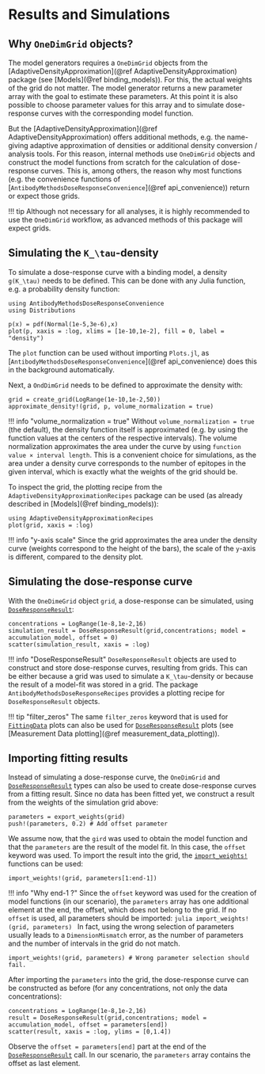 # Results and Simulations

## Why `OneDimGrid` objects?

The model generators requires a `OneDimGrid` objects from the [AdaptiveDensityApproximation](@ref AdaptiveDensityApproximation) package (see [Models](@ref binding_models)). For this, the actual weights of the grid do not matter. The model generator returns a new parameter array with the goal to estimate these parameters. At this point it is also possible to choose parameter values for this array and to simulate dose-response curves with the corresponding model function.

But the [AdaptiveDensityApproximation](@ref AdaptiveDensityApproximation) offers additional methods, e.g. the name-giving adaptive approximation of densities or additional density conversion / analysis tools. For this reason, internal methods use `OneDimGrid` objects and construct the model functions from scratch for the calculation of dose-response curves. This is, among others, the reason why most functions (e.g. the convenience functions of [`AntibodyMethodsDoseResponseConvenience`](@ref api_convenience)) return or expect those grids. 


!!! tip
	Although not necessary for all analyses, it is highly recommended to use the `OneDimGrid` workflow, as advanced methods of this package will expect grids.


## Simulating the ``K_\tau``-density

To simulate a dose-response curve with a binding model, a density ``g(K_\tau)`` needs to be defined. This can be done with any Julia function, e.g. a probability density function:

```@example ResultsAndSimulations
using AntibodyMethodsDoseResponseConvenience
using Distributions

p(x) = pdf(Normal(1e-5,3e-6),x)
plot(p, xaxis = :log, xlims = [1e-10,1e-2], fill = 0, label = "density")
```
The `plot` function can be used without importing `Plots.jl`, as [`AntibodyMethodsDoseResponseConvenience`](@ref api_convenience) does this in the background automatically.

Next, a `OndDimGrid` needs to be defined to approximate the density with:

```@example ResultsAndSimulations
grid = create_grid(LogRange(1e-10,1e-2,50))
approximate_density!(grid, p, volume_normalization = true)
```

!!! info "volume_normalization = true"
	Without `volume_normalization = true` (the default), the density function itself is approximated (e.g. by using the function values at the centers of the respective intervals). The volume normalization approximates the area under the curve by using `function value × interval length`. This is a convenient choice for simulations, as the area under a density curve corresponds to the number of epitopes in the given interval, which is exactly what the weights of the grid should be.

To inspect the grid, the plotting recipe from the `AdaptiveDensityApproximationRecipes` package can be used (as already described in [Models](@ref binding_models)):


```@example ResultsAndSimulations
using AdaptiveDensityApproximationRecipes
plot(grid, xaxis = :log)
```

!!! info "y-axis scale"
	Since the grid approximates the area under the density curve (weights correspond to the height of the bars), the scale of the ``y``-axis is different, compared to the density plot.



## Simulating the dose-response curve

With the `OneDimeGrid` object `grid`, a dose-response can be simulated, using [`DoseResponseResult`](@ref):

```@example ResultsAndSimulations
concentrations = LogRange(1e-8,1e-2,16)
simulation_result = DoseResponseResult(grid,concentrations; model = accumulation_model, offset = 0)
scatter(simulation_result, xaxis = :log)
```

!!! info "DoseResponseResult"
	`DoseResponseResult` objects are used to construct and store dose-response curves, resulting from grids. This can be either because a grid was used to simulate a ``K_\tau``-density or because the result of a model-fit was stored in a grid. The package `AntibodyMethodsDoseResponseRecipes` provides a plotting recipe for `DoseResponseResult` objects.

!!! tip "filter_zeros"
	The same `filter_zeros` keyword that is used for [`FittingData`](@ref) plots can also be used for [`DoseResponseResult`](@ref) plots (see [Measurement Data plotting](@ref measurement_data_plotting)).

## Importing fitting results

Instead of simulating a dose-response curve, the `OneDimGrid` and [`DoseResponseResult`](@ref) types can also be used to create dose-response curves from a fitting result. Since no data has been fitted yet, we construct a result from the weights of the simulation grid above:

```@example ResultsAndSimulations
parameters = export_weights(grid)
push!(parameters, 0.2) # Add offset parameter
```

We assume now, that the `gird` was used to obtain the model function and that the `parameters` are the result of the model fit. In this case, the `offset` keyword was used. To import the result into the grid, the [`import_weights!`](@ref) functions can be used:

```@example ResultsAndSimulations
import_weights!(grid, parameters[1:end-1])
```

!!! info "Why end-1 ?"
	Since the `offset` keyword was used for the creation of model functions (in our scenario), the `parameters` array has one additional element at the end, the offset, which does not belong to the grid. If no `offset` is used, all parameters should be imported:
	```julia
	import_weights!(grid, parameters)
	```
	In fact, using the wrong selection of parameters usually leads to a `DimensionMismatch` error, as the number of parameters and the number of intervals in the grid do not match.


```@repl ResultsAndSimulations
import_weights!(grid, parameters) # Wrong parameter selection should fail.
```

After importing the `parameters` into the grid, the dose-response curve can be constructed as before (for any concentrations, not only the data concentrations):


```@example ResultsAndSimulations
concentrations = LogRange(1e-8,1e-2,16)
result = DoseResponseResult(grid,concentrations; model = accumulation_model, offset = parameters[end])
scatter(result, xaxis = :log, ylims = [0,1.4])
```
Observe the `offset = parameters[end]` part at the end of the [`DoseResponseResult`](@ref) call. In our scenario, the `parameters` array contains the offset as last element.


